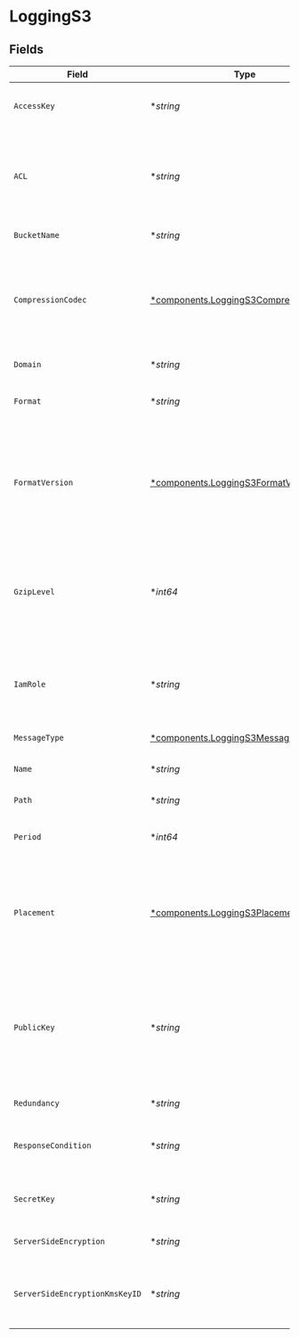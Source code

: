 # LoggingS3


## Fields

| Field                                                                                                                                                                                                                                                                            | Type                                                                                                                                                                                                                                                                             | Required                                                                                                                                                                                                                                                                         | Description                                                                                                                                                                                                                                                                      | Example                                                                                                                                                                                                                                                                          |
| -------------------------------------------------------------------------------------------------------------------------------------------------------------------------------------------------------------------------------------------------------------------------------- | -------------------------------------------------------------------------------------------------------------------------------------------------------------------------------------------------------------------------------------------------------------------------------- | -------------------------------------------------------------------------------------------------------------------------------------------------------------------------------------------------------------------------------------------------------------------------------- | -------------------------------------------------------------------------------------------------------------------------------------------------------------------------------------------------------------------------------------------------------------------------------- | -------------------------------------------------------------------------------------------------------------------------------------------------------------------------------------------------------------------------------------------------------------------------------- |
| `AccessKey`                                                                                                                                                                                                                                                                      | **string*                                                                                                                                                                                                                                                                        | :heavy_minus_sign:                                                                                                                                                                                                                                                               | The access key for your S3 account. Not required if `iam_role` is provided.                                                                                                                                                                                                      |                                                                                                                                                                                                                                                                                  |
| `ACL`                                                                                                                                                                                                                                                                            | **string*                                                                                                                                                                                                                                                                        | :heavy_minus_sign:                                                                                                                                                                                                                                                               | The access control list (ACL) specific request header. See the AWS documentation for [Access Control List (ACL) Specific Request Headers](https://docs.aws.amazon.com/AmazonS3/latest/API/mpUploadInitiate.html#initiate-mpu-acl-specific-request-headers) for more information. |                                                                                                                                                                                                                                                                                  |
| `BucketName`                                                                                                                                                                                                                                                                     | **string*                                                                                                                                                                                                                                                                        | :heavy_minus_sign:                                                                                                                                                                                                                                                               | The bucket name for S3 account.                                                                                                                                                                                                                                                  |                                                                                                                                                                                                                                                                                  |
| `CompressionCodec`                                                                                                                                                                                                                                                               | [*components.LoggingS3CompressionCodec](../../models/components/loggings3compressioncodec.md)                                                                                                                                                                                    | :heavy_minus_sign:                                                                                                                                                                                                                                                               | The codec used for compressing your logs. Valid values are `zstd`, `snappy`, and `gzip`. Specifying both `compression_codec` and `gzip_level` in the same API request will result in an error.                                                                                   |                                                                                                                                                                                                                                                                                  |
| `Domain`                                                                                                                                                                                                                                                                         | **string*                                                                                                                                                                                                                                                                        | :heavy_minus_sign:                                                                                                                                                                                                                                                               | The domain of the Amazon S3 endpoint.                                                                                                                                                                                                                                            |                                                                                                                                                                                                                                                                                  |
| `Format`                                                                                                                                                                                                                                                                         | **string*                                                                                                                                                                                                                                                                        | :heavy_minus_sign:                                                                                                                                                                                                                                                               | A Fastly [log format string](https://docs.fastly.com/en/guides/custom-log-formats).                                                                                                                                                                                              | %h %l %u %t "%r" %&gt;s %b                                                                                                                                                                                                                                                       |
| `FormatVersion`                                                                                                                                                                                                                                                                  | [*components.LoggingS3FormatVersion](../../models/components/loggings3formatversion.md)                                                                                                                                                                                          | :heavy_minus_sign:                                                                                                                                                                                                                                                               | The version of the custom logging format used for the configured endpoint. The logging call gets placed by default in `vcl_log` if `format_version` is set to `2` and in `vcl_deliver` if `format_version` is set to `1`.<br/>                                                   | 2                                                                                                                                                                                                                                                                                |
| `GzipLevel`                                                                                                                                                                                                                                                                      | **int64*                                                                                                                                                                                                                                                                         | :heavy_minus_sign:                                                                                                                                                                                                                                                               | The level of gzip encoding when sending logs (default `0`, no compression). Specifying both `compression_codec` and `gzip_level` in the same API request will result in an error.                                                                                                | 0                                                                                                                                                                                                                                                                                |
| `IamRole`                                                                                                                                                                                                                                                                        | **string*                                                                                                                                                                                                                                                                        | :heavy_minus_sign:                                                                                                                                                                                                                                                               | The Amazon Resource Name (ARN) for the IAM role granting Fastly access to S3. Not required if `access_key` and `secret_key` are provided.                                                                                                                                        |                                                                                                                                                                                                                                                                                  |
| `MessageType`                                                                                                                                                                                                                                                                    | [*components.LoggingS3MessageType](../../models/components/loggings3messagetype.md)                                                                                                                                                                                              | :heavy_minus_sign:                                                                                                                                                                                                                                                               | How the message should be formatted.                                                                                                                                                                                                                                             | classic                                                                                                                                                                                                                                                                          |
| `Name`                                                                                                                                                                                                                                                                           | **string*                                                                                                                                                                                                                                                                        | :heavy_minus_sign:                                                                                                                                                                                                                                                               | The name for the real-time logging configuration.                                                                                                                                                                                                                                | test-log-endpoint                                                                                                                                                                                                                                                                |
| `Path`                                                                                                                                                                                                                                                                           | **string*                                                                                                                                                                                                                                                                        | :heavy_minus_sign:                                                                                                                                                                                                                                                               | The path to upload logs to.                                                                                                                                                                                                                                                      |                                                                                                                                                                                                                                                                                  |
| `Period`                                                                                                                                                                                                                                                                         | **int64*                                                                                                                                                                                                                                                                         | :heavy_minus_sign:                                                                                                                                                                                                                                                               | How frequently log files are finalized so they can be available for reading (in seconds).                                                                                                                                                                                        | 3600                                                                                                                                                                                                                                                                             |
| `Placement`                                                                                                                                                                                                                                                                      | [*components.LoggingS3Placement](../../models/components/loggings3placement.md)                                                                                                                                                                                                  | :heavy_minus_sign:                                                                                                                                                                                                                                                               | Where in the generated VCL the logging call should be placed. If not set, endpoints with `format_version` of 2 are placed in `vcl_log` and those with `format_version` of 1 are placed in `vcl_deliver`.<br/>                                                                    | <nil>                                                                                                                                                                                                                                                                            |
| `PublicKey`                                                                                                                                                                                                                                                                      | **string*                                                                                                                                                                                                                                                                        | :heavy_minus_sign:                                                                                                                                                                                                                                                               | A PGP public key that Fastly will use to encrypt your log files before writing them to disk.                                                                                                                                                                                     | -----BEGIN PRIVATE KEY-----<br/>...<br/>-----END PRIVATE KEY-----<br/>                                                                                                                                                                                                           |
| `Redundancy`                                                                                                                                                                                                                                                                     | **string*                                                                                                                                                                                                                                                                        | :heavy_minus_sign:                                                                                                                                                                                                                                                               | The S3 redundancy level.                                                                                                                                                                                                                                                         |                                                                                                                                                                                                                                                                                  |
| `ResponseCondition`                                                                                                                                                                                                                                                              | **string*                                                                                                                                                                                                                                                                        | :heavy_minus_sign:                                                                                                                                                                                                                                                               | The name of an existing condition in the configured endpoint, or leave blank to always execute.                                                                                                                                                                                  | <nil>                                                                                                                                                                                                                                                                            |
| `SecretKey`                                                                                                                                                                                                                                                                      | **string*                                                                                                                                                                                                                                                                        | :heavy_minus_sign:                                                                                                                                                                                                                                                               | The secret key for your S3 account. Not required if `iam_role` is provided.                                                                                                                                                                                                      |                                                                                                                                                                                                                                                                                  |
| `ServerSideEncryption`                                                                                                                                                                                                                                                           | **string*                                                                                                                                                                                                                                                                        | :heavy_minus_sign:                                                                                                                                                                                                                                                               | Set this to `AES256` or `aws:kms` to enable S3 Server Side Encryption.                                                                                                                                                                                                           |                                                                                                                                                                                                                                                                                  |
| `ServerSideEncryptionKmsKeyID`                                                                                                                                                                                                                                                   | **string*                                                                                                                                                                                                                                                                        | :heavy_minus_sign:                                                                                                                                                                                                                                                               | Optional server-side KMS Key Id. Must be set if `server_side_encryption` is set to `aws:kms` or `AES256`.                                                                                                                                                                        |                                                                                                                                                                                                                                                                                  |